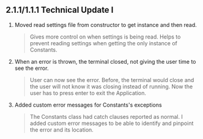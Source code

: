 ## 2.1.1/1.1.1 Technical Update I

1. Moved read settings file from constructor to get instance and then read.
   > Gives more control on when settings is being read. Helps to prevent reading
   > settings when getting the only instance of Constants.
2. When an error is thrown, the terminal closed, not giving the user time to see the error.
   > User can now see the error. Before, the terminal would close and the user will not
   > know it was closing instead of running. Now the user has to press enter to exit the
   > Application.
3. Added custom error messages for Constants's exceptions
   > The Constants class had catch clauses reported as normal. I added custom
   > error messages to be able to identify and pinpoint the error and its
   > location.